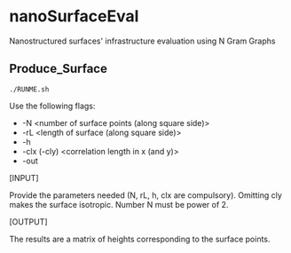 # nanoSurfaceEval
Nanostructured surfaces' infrastructure evaluation using N Gram Graphs

## Produce_Surface

```
./RUNME.sh
```

Use the following flags:

* -N <number of surface points (along square side)>
* -rL <length of surface (along square side)>
* -h <rms height>
* -clx (-cly)  <correlation length in x (and y)>
* -out <output filename>

[INPUT]

Provide the parameters needed (N, rL, h, clx are compulsory).
Omitting cly makes the surface isotropic.
Number N must be power of 2.

[OUTPUT]

The results are a matrix of heights corresponding to the surface points.
